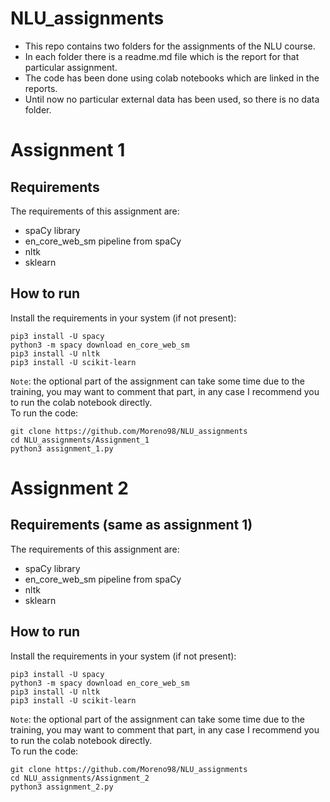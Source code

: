 # NLU_assignments

* This repo contains two folders for the assignments of the NLU course.  
* In each folder there is a readme.md file which is the report for that particular assignment.  
* The code has been done using colab notebooks which are linked in the reports.
* Until now no particular external data has been used, so there is no data folder.

# Assignment 1 
## Requirements
The requirements of this assignment are:
* spaCy library
* en_core_web_sm pipeline from spaCy
* nltk
* sklearn

## How to run

Install the requirements in your system (if not present):
```
pip3 install -U spacy
python3 -m spacy download en_core_web_sm
pip3 install -U nltk
pip3 install -U scikit-learn
```
```Note```: the optional part of the assignment can take some time due to the training, you may want to comment that part, in any case I recommend you to run the colab notebook directly.  
To run the code:
```
git clone https://github.com/Moreno98/NLU_assignments
cd NLU_assignments/Assignment_1 
python3 assignment_1.py
```
# Assignment 2
## Requirements (same as assignment 1)
The requirements of this assignment are:
* spaCy library
* en_core_web_sm pipeline from spaCy
* nltk
* sklearn

## How to run

Install the requirements in your system (if not present):
```
pip3 install -U spacy
python3 -m spacy download en_core_web_sm
pip3 install -U nltk
pip3 install -U scikit-learn
```
```Note```: the optional part of the assignment can take some time due to the training, you may want to comment that part, in any case I recommend you to run the colab notebook directly.  
To run the code:
```
git clone https://github.com/Moreno98/NLU_assignments
cd NLU_assignments/Assignment_2 
python3 assignment_2.py
```
